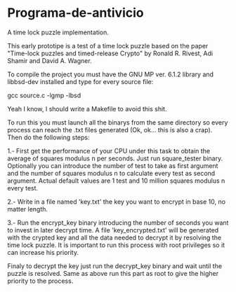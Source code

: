 # Programa-de-antivicio
A time lock puzzle implementation. 

This early prototipe is a test of a time lock puzzle based on the paper "Time-lock puzzles and timed-release Crypto" by Ronald R. Rivest, Adi Shamir and David A. Wagner.

To compile the project you must have the GNU MP ver. 6.1.2 library and libbsd-dev installed and type for every source file:

  gcc source.c -lgmp -lbsd

Yeah I know, I should write a Makefile to avoid this shit.

To run this you must launch all the binarys from the same directory so every process can reach the .txt files generated (Ok, ok... this is also a crap). Then do the following steps:

1.- First get the performance of your CPU under this task to obtain the average of squares modulus n per seconds.
    Just run square_tester binary. Optionally you can introduce the number of test to take as first argument and the number of squares modulus n to calculate every test as second argument.
    Actual default values are 1 test and 10 million squares modulus n every test. 

2.- Write in a file named 'key.txt' the key you want to encrypt in base 10, no matter length.

3.- Run the encrypt_key binary introducing the number of seconds you want to invest in later decrypt time.
    A file 'key_encrypted.txt' will be generated with the crypted key and all the data needed to decrypt it by resolving the time lock puzzle.
    It is important to run this process with root privileges so it can increase his priority.

Finaly to decrypt the key just run the decrypt_key binary and wait until the puzzle is resolved.
Same as above run this part as root to give the higher priority to the process.
